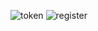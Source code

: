 ![token](https://github.com/user-attachments/assets/38c39dad-54be-4c86-99a7-6f956a1956de)
![register](https://github.com/user-attachments/assets/c43e5965-aefb-4249-adf2-0efa033762d4)
